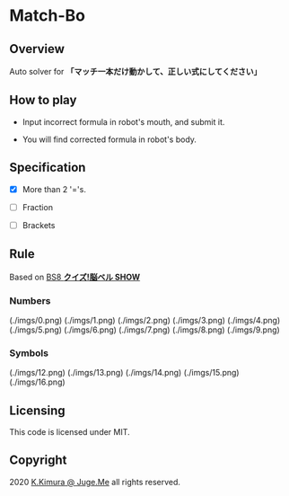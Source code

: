 # Match-Bo


## Overview

Auto solver for **「マッチ一本だけ動かして、正しい式にしてください」**


## How to play

- Input incorrect formula in robot's mouth, and submit it.

- You will find corrected formula in robot's body.


## Specification

- [x] More than 2 '='s.

- [ ] Fraction

- [ ] Brackets


## Rule

Based on [BS8 **クイズ!脳ベル SHOW**](https://www.bsfuji.tv/noubellshow/)

### Numbers

(./imgs/0.png)
(./imgs/1.png)
(./imgs/2.png)
(./imgs/3.png)
(./imgs/4.png)
(./imgs/5.png)
(./imgs/6.png)
(./imgs/7.png)
(./imgs/8.png)
(./imgs/9.png)

### Symbols

(./imgs/12.png)
(./imgs/13.png)
(./imgs/14.png)
(./imgs/15.png)
(./imgs/16.png)


## Licensing

This code is licensed under MIT.


## Copyright

2020  [K.Kimura @ Juge.Me](https://github.com/dotnsf) all rights reserved.
